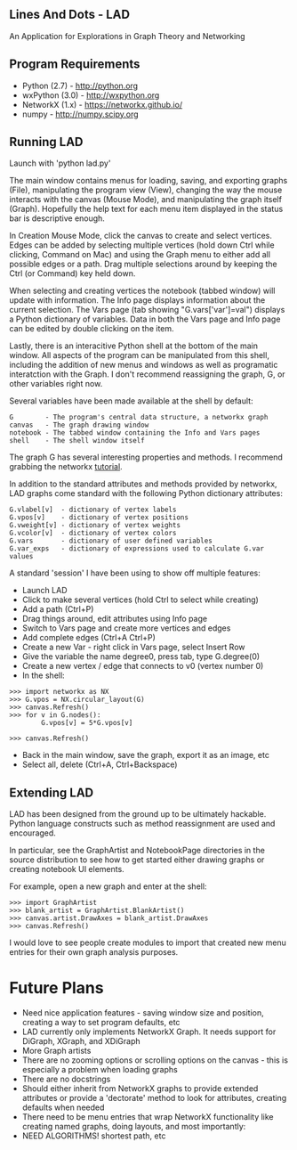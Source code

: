## Lines And Dots - LAD

An Application for Explorations in Graph Theory and Networking

## Program Requirements

* Python (2.7) - http://python.org
* wxPython (3.0) - http://wxpython.org
* NetworkX (1.x) - https://networkx.github.io/
* numpy - http://numpy.scipy.org

## Running LAD

Launch with 'python lad.py'

The main window contains menus for loading, saving, and exporting graphs
(File), manipulating the program view (View), changing the way the mouse
interacts with the canvas (Mouse Mode), and manipulating the graph
itself (Graph). Hopefully the help text for each menu item displayed in
the status bar is descriptive enough.

In Creation Mouse Mode, click the canvas to create and select vertices.
Edges can be added by selecting multiple vertices (hold down Ctrl while
clicking, Command on Mac) and using the Graph menu to either add all
possible edges or a path. Drag multiple selections around by keeping the
Ctrl (or Command) key held down.

When selecting and creating vertices the notebook (tabbed window) will
update with information. The Info page displays information about the
current selection. The Vars page (tab showing "G.vars['var']=val")
displays a Python dictionary of variables. Data in both the Vars page
and Info page can be edited by double clicking on the item.

Lastly, there is an interacitive Python shell at the bottom of the main
window. All aspects of the program can be manipulated from this shell,
including the addition of new menus and windows as well as programatic
interatction with the Graph. I don't recommend reassigning the graph,
G, or other variables right now.

Several variables have been made available at the shell by default:

```
G        - The program's central data structure, a networkx graph
canvas   - The graph drawing window
notebook - The tabbed window containing the Info and Vars pages
shell    - The shell window itself
```

The graph G has several interesting properties and methods. I recommend
grabbing the networkx
[tutorial](https://networkx.github.io/documentation/networkx-1.9/_downloads/networkx_tutorial.pdf).

In addition to the standard attributes and methods provided by networkx,
LAD graphs come standard with the following Python dictionary attributes:

```
G.vlabel[v]  - dictionary of vertex labels
G.vpos[v]    - dictionary of vertex positions
G.vweight[v] - dictionary of vertex weights
G.vcolor[v]  - dictionary of vertex colors
G.vars       - dictionary of user defined variables
G.var_exps   - dictionary of expressions used to calculate G.var values
```

A standard 'session' I have been using to show off multiple features:

* Launch LAD
* Click to make several vertices (hold Ctrl to select while creating)
* Add a path (Ctrl+P)
* Drag things around, edit attributes using Info page
* Switch to Vars page and create more vertices and edges
* Add complete edges (Ctrl+A Ctrl+P)
* Create a new Var - right click in Vars page, select Insert Row
* Give the variable the name degree0, press tab, type G.degree(0)
* Create a new vertex / edge that connects to v0 (vertex number 0)
* In the shell:

```
>>> import networkx as NX 
>>> G.vpos = NX.circular_layout(G)
>>> canvas.Refresh()
>>> for v in G.nodes():
        G.vpos[v] = 5*G.vpos[v]

>>> canvas.Refresh()
```

* Back in the main window, save the graph, export it as an image, etc
* Select all, delete (Ctrl+A, Ctrl+Backspace)

## Extending LAD

LAD has been designed from the ground up to be ultimately hackable. Python
language constructs such as method reassignment are used and encouraged.

In particular, see the GraphArtist and NotebookPage directories in the
source distribution to see how to get started either drawing graphs or
creating notebook UI elements.

For example, open a new graph and enter at the shell:

```
>>> import GraphArtist
>>> blank_artist = GraphArtist.BlankArtist()
>>> canvas.artist.DrawAxes = blank_artist.DrawAxes
>>> canvas.Refresh()
```

I would love to see people create modules to import that created new
menu entries for their own graph analysis purposes.

Future Plans
============
* Need nice application features - saving window size and position,
  creating a way to set program defaults, etc
* LAD currently only implements NetworkX Graph. It needs support for
  DiGraph, XGraph, and XDiGraph
* More Graph artists
* There are no zooming options or scrolling options on the canvas - this
  is especially a problem when loading graphs
* There are no docstrings
* Should either inherit from NetworkX graphs to provide extended
  attributes or provide a 'dectorate' method to look for attributes,
  creating defaults when needed
* There need to be menu entries that wrap NetworkX functionality like
  creating named graphs, doing layouts, and most importantly:
* NEED ALGORITHMS! shortest path, etc
